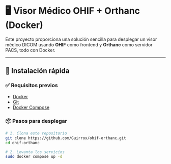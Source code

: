 # 🖥️ Visor Médico OHIF + Orthanc (Docker)

Este proyecto proporciona una solución sencilla para desplegar un visor médico DICOM usando **OHIF** como frontend y **Orthanc** como servidor PACS, todo con Docker.

---

## 🚀 Instalación rápida

### ✅ Requisitos previos

- [Docker](https://docs.docker.com/get-docker/)
- [Git](https://git-scm.com/)
- [Docker Compose](https://docs.docker.com/compose/install/)

### 📦 Pasos para desplegar

```bash
# 1. Clona este repositorio
git clone https://github.com/Guirrox/ohif-orthanc.git
cd ohif-orthanc

# 2. Levanta los servicios
sudo docker compose up -d
